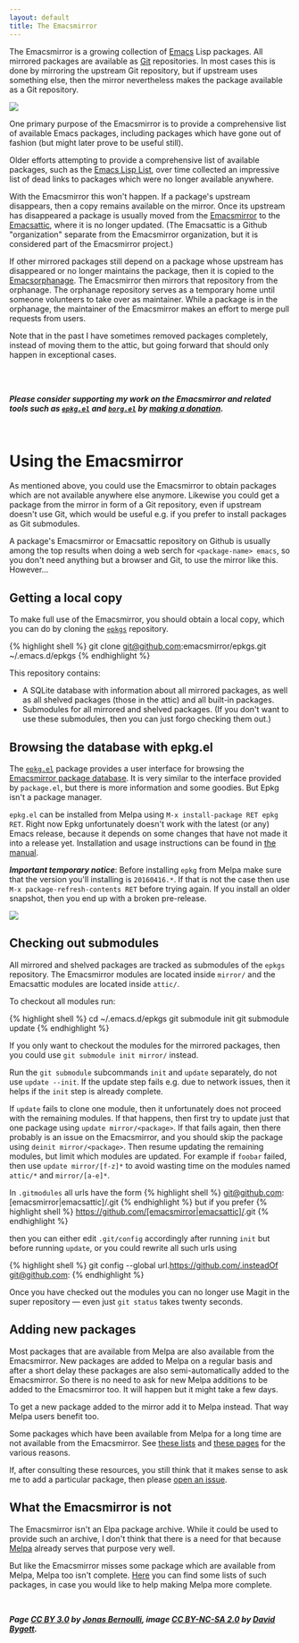 ```yaml
---
layout: default
title: The Emacsmirror
---
```


The Emacsmirror is a growing collection of [Emacs] Lisp packages.  All
mirrored packages are available as [Git] repositories.  In most cases
this is done by mirroring the upstream Git repository, but if upstream
uses something else, then the mirror nevertheless makes the package
available as a Git repository.

<img src="/assets/emacsmirror.png">

One primary purpose of the Emacsmirror is to provide a comprehensive
list of available Emacs packages, including packages which have gone
out of fashion (but might later prove to be useful still).

Older efforts attempting to provide a comprehensive list of available
packages, such as the [Emacs Lisp List][ell], over time collected an
impressive list of dead links to packages which were no longer
available anywhere.

With the Emacsmirror this won't happen.  If a package's upstream
disappears, then a copy remains available on the mirror.  Once its
upstream has disappeared a package is usually moved from the
[Emacsmirror] to the [Emacsattic], where it is no longer updated. (The
Emacsattic is a Github "organization" separate from the Emacsmirror
organization, but it is considered part of the Emacsmirror project.)

If other mirrored packages still depend on a package whose upstream
has disappeared or no longer maintains the package, then it is copied
to the [Emacsorphanage].  The Emacsmirror then mirrors that repository
from the orphanage.  The orphanage repository serves as a temporary
home until someone volunteers to take over as maintainer.  While a
package is in the orphanage, the maintainer of the Emacsmirror makes
an effort to merge pull requests from users.

Note that in the past I have sometimes removed packages completely,
instead of moving them to the attic, but going forward that should
only happen in exceptional cases.

<br/><br/>

***Please consider supporting my work on the Emacsmirror and related
tools such as [`epkg.el`] and [`borg.el`] by [making a donation](/donate).***

<center><img width="16" height="16" src="https://assets-cdn.github.com/images/icons/emoji/unicode/2764.png"></center>

Using the Emacsmirror
=====================

As mentioned above, you could use the Emacsmirror to obtain packages
which are not available anywhere else anymore.  Likewise you could get
a package from the mirror in form of a Git repository, even if
upstream doesn't use Git, which would be useful e.g. if you prefer to
install packages as Git submodules.

A package's Emacsmirror or Emacsattic repository on Github is usually
among the top results when doing a web serch for `<package-name>
emacs`, so you don't need anything but a browser and Git, to use the
mirror like this.  However...

Getting a local copy
--------------------

To make full use of the Emacsmirror, you should obtain a local copy,
which you can do by cloning the [`epkgs`] repository.

{% highlight shell %}
git clone git@github.com:emacsmirror/epkgs.git ~/.emacs.d/epkgs
{% endhighlight %}

This repository contains:

* A SQLite database with information about all mirrored packages, as
  well as all shelved packages (those in the attic) and all built-in
  packages.
* Submodules for all mirrored and shelved packages.  (If you don't
  want to use these submodules, then you can just forgo checking them
  out.)

Browsing the database with epkg.el
----------------------------------

The [`epkg.el`] package provides a user interface for browsing the
[Emacsmirror package database][epkgs].  It is very similar to the
interface provided by `package.el`, but there is more information and
some goodies.  But Epkg isn't a package manager.

`epkg.el` can be installed from Melpa using `M-x install-package RET
epkg RET`.  Right now Epkg unfortunately doesn't work with the latest
(or any) Emacs release, because it depends on some changes that have
not made it into a release yet.  Installation and usage instructions
can be found in [the manual](/manual/epkg).

***Important temporary notice***: Before installing `epkg` from Melpa
make sure that the version you'll installing is `20160416.*`.  If that
is not the case then use `M-x package-refresh-contents RET` before
trying again.  If you install an older snapshot, then you end up with
a broken pre-release.

<img src="/assets/epkg.png">

Checking out submodules
-----------------------

All mirrored and shelved packages are tracked as submodules of the
`epkgs` repository.  The Emacsmirror modules are located inside
`mirror/` and the Emacsattic modules are located inside `attic/`.

To checkout all modules run:

{% highlight shell %}
cd ~/.emacs.d/epkgs
git submodule init
git submodule update
{% endhighlight %}

If you only want to checkout the modules for the mirrored packages,
then you could use `git submodule init mirror/` instead.

Run the `git submodule` subcommands `init` and `update` separately, do
not use `update --init`.  If the update step fails e.g. due to network
issues, then it helps if the `init` step is already complete.

If `update` fails to clone one module, then it unfortunately does not
proceed with the remaining modules.  If that happens, then first try
to update just that one package using `update mirror/<package>`.  If
that fails again, then there probably is an issue on the Emacsmirror,
and you should skip the package using `deinit mirror/<package>`.  Then
resume updating the remaining modules, but limit which modules are
updated.  For example if `foobar` failed, then use `update
mirror/[f-z]*` to avoid wasting time on the modules named `attic/*`
and `mirror/[a-e]*`.

In `.gitmodules` all urls have the form
{% highlight shell %}
git@github.com:[emacsmirror|emacsattic]/<package>.git
{% endhighlight %}
but if you prefer
{% highlight shell %}
https://github.com/[emacsmirror|emacsattic]/<package>.git
{% endhighlight %}

then you can either edit `.git/config` accordingly after running
`init` but before running `update`, or you could rewrite all such urls
using

{% highlight shell %}
git config --global url.https://github.com/.insteadOf git@github.com:
{% endhighlight %}

Once you have checked out the modules you can no longer use Magit in
the super repository &mdash; even just `git status` takes twenty
seconds.

Adding new packages
-------------------

Most packages that are available from Melpa are also available from
the Emacsmirror.  New packages are added to Melpa on a regular basis
and after a short delay these packages are also semi-automatically
added to the Emacsmirror.  So there is no need to ask for new Melpa
additions to be added to the Emacsmirror too.  It will happen but it
might take a few days.

To get a new package added to the mirror add it to Melpa instead.
That way Melpa users benefit too.

Some packages which have been available from Melpa for a long time are
not available from the Emacsmirror.  See [these lists][not-mirror] and
[these pages](/stats) for the various reasons.

If, after consulting these resources, you still think that it makes
sense to ask me to add a particular package, then please
[open an issue][issues].

What the Emacsmirror is not
---------------------------

The Emacsmirror isn't an Elpa package archive.  While it could be used
to provide such an archive, I don't think that there is a need for
that because [Melpa] already serves that purpose very well.

But like the Emacsmirror misses some package which are available from
Melpa, Melpa too isn't complete.  [Here][not-melpa] you can find some
lists of such packages, in case you would like to help making Melpa
more complete.

<br/><b/>

*Page [CC BY 3.0](https://creativecommons.org/licenses/by/3.0)
by    [Jonas Bernoulli](https://emacsair.me),
image [CC BY-NC-SA 2.0](https://creativecommons.org/licenses/by-nc-sa/2.0)
by    [David Bygott](https://www.flickr.com/photos/davidbygott).*

[Emacsmirror]:    https://github.com/emacsmirror
[Emacsattic]:     https://github.com/emacsattic
[Emacsorphanage]: https://github.com/emacsorphanage
[`epkgs`]:        https://github.com/emacsmirror/epkgs
[epkgs]:          https://github.com/emacsmirror/epkgs
[issues]:         https://github.com/emacsmirror/p/issues/new
[`epkg.el`]:      https://gitlab.com/tarsius/epkg
[`borg.el`]:      https://gitlab.com/tarsius/borg
[not-mirror]:     /stats/compare.html#orgheadline22
[not-melpa]:      /stats/compare.html#orgheadline23

[Emacs]: https://www.gnu.org/software/emacs/emacs.html
[Git]:   https://git-scm.com

[Melpa]: https://melpa.org
[ell]:   http://damtp.cam.ac.uk/user/sje30/emacs/ell.html
